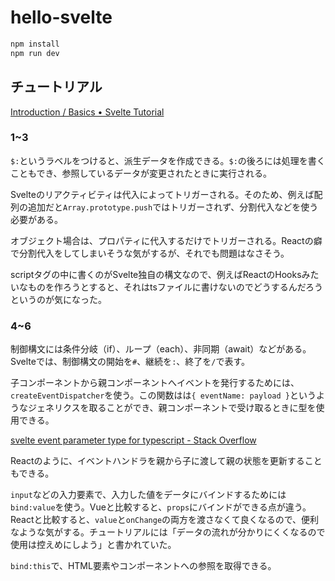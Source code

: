 # hello-svelte

```bash
npm install
npm run dev
```

## チュートリアル

[Introduction / Basics • Svelte Tutorial](https://svelte.jp/tutorial/basics)

### 1~3

`$:`というラベルをつけると、派生データを作成できる。`$:`の後ろには処理を書くこともでき、参照しているデータが変更されたときに実行される。

Svelteのリアクティビティは代入によってトリガーされる。そのため、例えば配列の追加だと`Array.prototype.push`ではトリガーされず、分割代入などを使う必要がある。

オブジェクト場合は、プロパティに代入するだけでトリガーされる。Reactの癖で分割代入をしてしまいそうな気がするが、それでも問題はなさそう。

scriptタグの中に書くのがSvelte独自の構文なので、例えばReactのHooksみたいなものを作ろうとすると、それはtsファイルに書けないのでどうするんだろうというのが気になった。

### 4~6

制御構文には条件分岐（if）、ループ（each）、非同期（await）などがある。Svelteでは、制御構文の開始を`#`、継続を`:`、終了を`/`で表す。

子コンポーネントから親コンポーネントへイベントを発行するためには、`createEventDispatcher`を使う。この関数はは`{ eventName: payload }`というようなジェネリクスを取ることができ、親コンポーネントで受け取るときに型を使用できる。

[svelte event parameter type for typescript - Stack Overflow](https://stackoverflow.com/questions/64087782/svelte-event-parameter-type-for-typescript)

Reactのように、イベントハンドラを親から子に渡して親の状態を更新することもできる。

`input`などの入力要素で、入力した値をデータにバインドするためには`bind:value`を使う。Vueと比較すると、`props`にバインドができる点が違う。Reactと比較すると、`value`と`onChange`の両方を渡さなくて良くなるので、便利なような気がする。チュートリアルには「データの流れが分かりにくくなるので使用は控えめにしよう」と書かれていた。

`bind:this`で、HTML要素やコンポーネントへの参照を取得できる。
